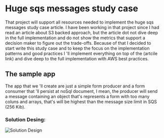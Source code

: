 # Huge sqs messages study case 

That project will support all resources needed to implement the huge sqs messages study case article. I have been working in that project since I had read an article about S3 backed approach, but the article dot not dive deep in the full implementation and do not show the metrics that support a decision maker to figure out the trade-offs. Because of that I decided to start write this study case and to keep the focus on the implementation patterns and good practices I 'll implement everything on top of the (artcile link) and dive deep to the full implementation with AWS best practices.

## The sample app

The app that we 'll create are just a simple form producer and a form consumer that 'll persist at noSql document, I mean, the producer will send a message containing an object that's represents a form with too many coluns and arrays, that's will be highest than the message size limit in SQS (256 Kib).

### Solution Desing:

![Solution Design]()
